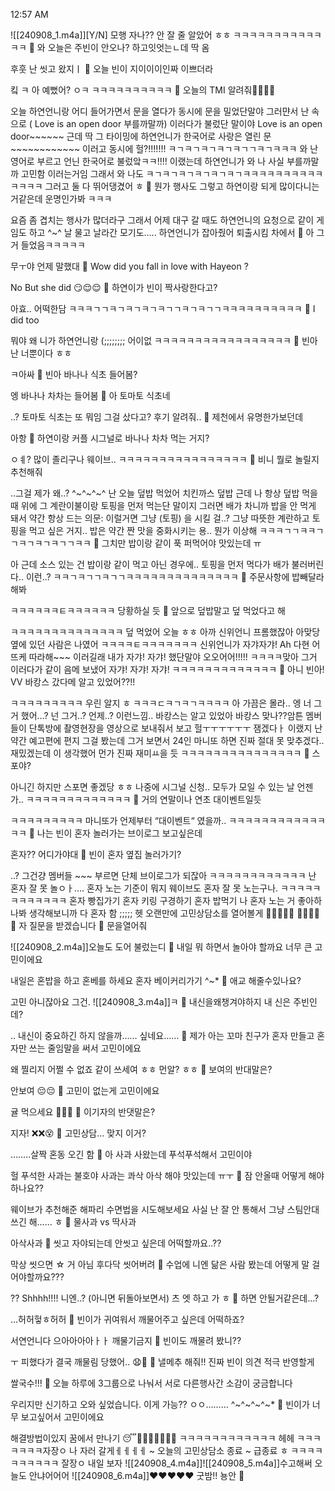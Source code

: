 12:57 AM

![[240908_1.m4a]][Y/N] 모행
자나??
안 잘 줄 알았어
ㅎㅎ
ㅋㅋㅋㅋㅋㅋㅋㅋㅋㅋㅋㅋㅋ
🫧 와 오늘은 주빈이 안오나? 하고잇엇는ㄴ데 딱 옴

후훗
난 씻고 왔지ㅣ
🫧 오늘 빈이 지이이이인짜 이쁘더라

킼
ㅋ
아 예뻤어?
ㅇㅋ
ㅋㅋㅋㅋㅋㅋㅋㅋㅋㅋ
🫧 오늘의 TMI 알려줘🫶🏻🫶🏻

오늘 하연언니랑
어디 들어가면서 문을 열다가
동시에 문을 밀었단말야
그러먄서
난 속으로
( Love is an open door 부를까말까)
이러다가
불렀단 말이야
Love is an open door~~~~~~
근데 딱 그 타이밍에
하연언니가
한국어로
사랑은 열린 문~~~~~~~~~~~~
이러고
동시에 헐?!!!!!!!
ㅋㄱㅋㄱㅋㄱㅋㄱㅋㄱㄱㅋㄱㅋㅋㅋ
와 난 영어로 부르고
언닌 한국어로 불렀앜ㅋㅋ!!!!
이랬는데
하연언니가
와 나 사실 부를까말까 고민함
이러는거임
그래서 와 나도
ㅋㄱㅋㄱㅋㄱㅋㄱㅋㄱㅋㄱㅋㅋㅋㅋㅋㅋㅋㅋㅋㅋㅋㅋㅋㅋ
그러고 둘 다 뛰어댕겼어 ㅎ
🫧 뭔가 행사도 그렇고 하연이랑 되게 많이다니는거같은데 운명인가봐 ㅋㅋㅋ

요즘 좀
겹치는 행사가 많더라구
그래서 어제 대구 갈 때도
하연언니의 요청으로
같이 게임도 하고 ^~^
날 물고 날라간 모기도…..
하연언니가 잡아줬어
퇴출시킴 차에서
🫧 아 그거 들었음ㅋㅋㅋㅋㅋ

무ㅜ야 언제 말했대
🫧 Wow did you fall in love with Hayeon ? 

No
But she did
😏😌😌
🫧 하연이가 빈이 짝사랑한다고?

아효.. 어떡한담
ㅋㅋㅋㄱㄱㅋㄱㅋㄱㅋㄱㅋㄱㄱㅋㄱㅋㄱㄱㅋㅋㅋㅋㅋㅋㅋㅋㅋㅋ
🫧 I did too

뭐야 왜 니가 하연언니랑
(;;;;;;;;
어이없
ㅋㅋㅋㅋㅋㅋㅋㅋㅋㅋㅋㅋㅋㅋㅋㅋㅋ
🫧 빈아 난 너뿐이다 ㅎㅎ

ㅋ아싸
🫧 빈아 바나나 식초 들어봄?

엥 바나나 차차는 들어봄
🫧 아 토마토 식초네

..? 토마토 식초는 또 뭐임
그걸 샀다고?
후기 알려줘..
🫧 제천에서 유명한가보던데

아항
🫧 하연이랑 커플 시그널로 바나나 차차 먹는 거지?

ㅇㅖ?
많이 졸리구나 웨이브..
ㅋㅋㅋㅋㅋㅋㅋㅋㅋㅋㅋㅋㅋㅋㅋㅋ
🫧 비니 뭘로 놀릴지 추천해줘

..그걸 제가 왜..?
^~^~^~^
난 오늘
덮밥 먹었어
치킨까스 덮밥
근데 나 항상 덮밥 먹을 때
위에 그 계란이불이랑
토핑을 먼저 먹는단 말이지
그러면 배가 차니까
밥을 안 먹게 돼서
약간 항상 드는 의문: 이럴거면 그냥 (토핑) 을 시킬 걸..?
그냥 따뜻한 계란하고 토핑을 먹고 싶은 거지..
밥은 약간 짠 맛을 중화시키는 용..
뭔가 이상해
ㅋㅋㅋㄱㄱㅋㅋㄱㄱㅋㄱㅋㄱㅋㄱㄱㅋㅋ
🫧 그치만 밥이랑 같이 푹 퍼먹어야 맛있는데 ㅠ

아 근데
소스 있는 건 밥이랑 같이 먹고
아닌 경우에..
토핑을 먼저 먹다가 배가 불러버린다..
이런..? ㅋㅋㄱㅋㄱㄱㅋㄱㄱㅋㅋㅋㅋㅋㅋㅋㅋㅋㅋㅋㅋㅋㅋ
🫧 주문사항에 밥빼달라해봐

ㅋㅋㅋㅋㅋㅋㅌㅋㅋㅋㅋㅋㅋ 당황하실 듯
🫧 앞으로 덮밥말고 덮 먹었다고 해

ㅋㅋㅋㅋㅋㅋㅋㅋㅋㅋㅋㅋㅋㅋ
덮 먹었어 오늘 ㅎㅎ
아까 신위언니 프롬했잖아
아맞당
옆에 있던 사람은
나였어
ㅋㅋㅋㅋㅌㅋㅋㅋㅋㅋㅋㅋ
신위언니가
자갸자갸! Ah 다현 어뜨케 따라해~~~
이러길래 내가
자갸! 자갸!
했단말야
오오어어!!!!! ㅋㅋㅋㅋ맞아 그거
이러다가
같이 음메 보냈어
자갸! 자갸! 자갸!
ㅋㅋㅋㅋㅋㅋㅋㅋㅋㅋㅋㅋㅋ
🫧 아니 빈아! VV 바캉스 갔다메 알고 있었어??!!

ㅋㅋㅋㅋㅋㅋㅋㅋㅋ
우린 알지 ㅎ
ㅋㅋㅋㄷㅋㄱㅋㄱㅋㅋㅋㅋ
아 가끔은 몰라..
엥 너 그거 했어…? 넌 그거..? 언제..?
이런느낌..
바캉스는 알고 있었아
바캉스 맞나??암튼
멤버들이
단톡방에 촬영현장을
영상으로 보내줘서
보고 헐ㅜㅜㅜㅜㅜㅜ
잼겠다ㅏ
이랬지
난 약간
예고편에 편지 그걸 봤는데
그거 보면서
24인 마니또
하면 진짜
절대 못 맞추겠다..
재밌겠는데
이 생각했어
먼가
진짜 재미ㅛ을 듯
ㅋㅋㅋㅋㅋㅋㅋㅋㅋㅋㅋㅋㅋㅋㅋ
🫧 스포야?

아니긴 하지만
스포면 좋겠당 ㅎㅎ
나중에 시그널 신청..
모두가 모일 수 있는 날 언젠가..
ㅋㅋㅋㅋㅋㅋㅋㅋㅋㅋㅋㅋㅋ
🫧 거의 연말이나 연초 대이벤트일듯

ㅋㅋㅋㅋㅋㅋㅋㅋㅋ
마니또가 언제부터 “대이벤트“ 였을까..
ㅋㅋㅋㅋㅋㅋㅋㅋㅋㅋㅋㅋㅋㅋ
🫧 나는 빈이 혼자 놀러가는 브이로그 보고싶은데

혼자??
어디가야대
🫧 빈이 혼자 옆집 놀러가기?

..? 그건걍
멤버들 ~~~ 부르면
단체 브이로그가 되잖아
ㅋㅋㅋㅋㅋㅋㅋㅋㅋㅋㅋㅋ
난 혼자 잘 못 놀ㅇㅏ….
혼자 노는 기준이 뭐지
웨이브도
혼자 잘 못 노는구나.
ㅋㅋㅋㅋㅋㅋㅋㅋㅋㅋㅋㅋ
혼자 빵집가기
혼자 키링 구경하기
혼자 밥먹기
나 혼자 노는 거 좋아하나봐
생각해보니까 다 혼자 함
;;;;;
헷
오랜만에
고민상담소를 열어볼게
🚪🚪🚪🚪🚪
🔔🔔🔔🔔🔔
자 질문을 받겠습니다
🫧 문을열어줘

![[240908_2.m4a]]오늘도 도어 불렀는디
🫧 내일 뭐 하면서 놀아야 할까요 너무 큰 고민이에요

내일은 혼밥을 하고 혼베를 하세요
혼자 베이커리가기
^~*
🫧 애교 해줄수있나요?

고민 아니잖아요 그건.
![[240908_3.m4a]]ㅋ
🫧 내신을왜챙겨야하지
내 신은 주빈인데?

..
내신이 중요하긴 하지 않을까……
싶네요……
🫧 제가 아는 꼬마 친구가 혼자 만들고 혼자만 쓰는 줄임말을 써서 고민이에요

왜 찔리지
어쩔 수 없죠 같이 쓰세여
ㅎㅎ
먼알? ㅎㅎ
🫧 보여의 반대말은?

안보여 😔😔
🫧 고민이 없는게 고민이에요

귤 먹으세요 🍊🍊🍊
🫧 이기자의 반댓말은?

지자! ❌❌😵
🫧 고민상담...  맞지 이거?

……..살짝 혼동 오긴 함
🫧 아 사과 사왔는데 푸석푸석해서 고민이야

헐 푸석한 사과는 불호야
사과는 콰삭
아삭
해야 맛있는데
ㅠㅜ
🫧 잠 안올때 어떻게 해야하나요??

웨이브가 추천해준 해파리 수면법을 시도해보세요
사실 난 잘 안 통해서
그냥 스팀안대 쓰긴 해…… ㅎ
🫧 물사과 vs 딱사과

아삭사과
🫧 씻고 자야되는데 안씻고 싶은데 어떡할까요..??

막상 씻으면 ☆ 거 아님
후다닥 씻어버려
🫧 수업에 니엔 닮은 사람 봤는데 어떻게 말 걸어야할까요???

??
Shhhh!!!!
니엔..?
(아니면 뒤돌아보면서)
츠
엣
하고 가
ㅎ
🫧 하면 안될거같은데…?

…허허헣ㅎ허허
🫧 빈이가 귀여워서 깨물어주고 싶은데 어떡하죠?

서연언니다
으아아아아ㅏㅏ
깨물기금지
🫧 빈이도 깨물려 봤니??

ㅜ
피했다가
결국 깨물림 당했어..
😧😬
🫧 낼메추 해줘!!
진짜 빈이 의견 적극 반영할게

쌀국수!!!
🫧 오늘 하루에 3그룹으로 나눠서 서로 다른행사간 소감이 궁금합니다

우리지만
신기하고
오와
싶었습니다.
이게 가능??
ㅇㅇ………
^~^~^~^~*
🫧 빈이가 너무 보고싶어서 고민이에요

해결방법이있지
꿈에서 만나기
😴💭💭💭💭💭💭💭
ㅋㅋㅋㅋㅋㅋㅋㅋㅋㅋㅋㅋ
헤헤
ㅋㅋㅋㅋㅋㅋㅋ자장ㅇ
나 자러 갈게ㅔㅔㅔㅔ
~ 오늘의 고민상담소 종료 ~
급종료
ㅎ
ㅋㅋㅋㅋㅋㅋㅋㅋㅋㅋ
잘장ㅇ
내일 보자
![[240908_4.m4a]]![[240908_5.m4a]]수고해써 오늘도
안냐어어어
![[240908_6.m4a]]❤️❤️❤️❤️❤️
굿밤!! 뇽안
🤍





































































